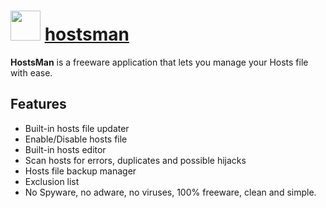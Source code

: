 ﻿# <img src="https://cdn.jsdelivr.net/gh/chocolatey/chocolatey-coreteampackages@d3ba6b8a6b663536b70f5d9a3e710bfca64c73f4/icons/hostsman.png" width="48" height="48"/> [hostsman](https://chocolatey.org/packages/hostsman)


__HostsMan__ is a freeware application that lets you manage your Hosts file with ease.

## Features

- Built-in hosts file updater
- Enable/Disable hosts file
- Built-in hosts editor
- Scan hosts for errors, duplicates and possible hijacks
- Hosts file backup manager
- Exclusion list
- No Spyware, no adware, no viruses, 100% freeware, clean and simple.

